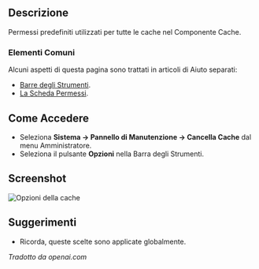<!-- Filename: Help4.x:Cache:_Options / Display title: Cache: Opzioni -->

## Descrizione

Permessi predefiniti utilizzati per tutte le cache nel Componente Cache.

### Elementi Comuni

Alcuni aspetti di questa pagina sono trattati in articoli di Aiuto separati:

* [Barre degli Strumenti](jdocmanual?article=help/common-elements/toolbars).
* [La Scheda Permessi](jdocmanual?article=help/common-elements/edit-permissions).

## Come Accedere

- Seleziona **Sistema → Pannello di Manutenzione → Cancella Cache** dal menu Amministratore.
- Seleziona il pulsante **Opzioni** nella Barra degli Strumenti.

## Screenshot

![Opzioni della cache](../../../it/images/maintenance/cache-options.png)

## Suggerimenti

- Ricorda, queste scelte sono applicate globalmente.

*Tradotto da openai.com*

